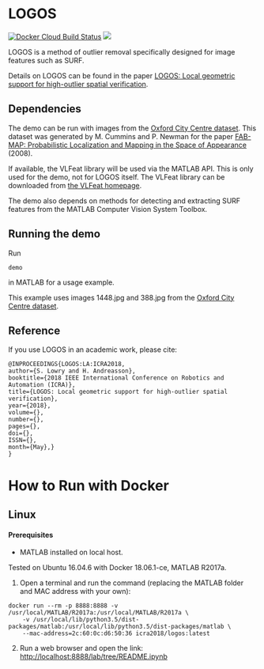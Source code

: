 # LOGOS
[![Docker Cloud Build Status](https://img.shields.io/docker/cloud/build/icra2018/logos.svg)](https://hub.docker.com/r/icra2018/logos)
<a href="#how-to-run-with-docker"><img src="https://img.shields.io/badge/Docker-instructions-brightgreen.svg"></a>

LOGOS is a method of outlier removal specifically designed for image features such as SURF. 

Details on LOGOS can be found in the paper [LOGOS: Local geometric support for high-outlier spatial verification](LOGOS.pdf).

## Dependencies

The demo can be run with images from the [Oxford City Centre dataset](http://www.robots.ox.ac.uk/~mobile/IJRR_2008_Dataset/data.html). This dataset was generated by M. Cummins and P. Newman for the paper [FAB-MAP: Probabilistic Localization and Mapping in the Space of Appearance](http://journals.sagepub.com/doi/abs/10.1177/0278364908090961) (2008).

If available, the VLFeat library will be used via the MATLAB API. This is only used for the demo, not for LOGOS itself. The VLFeat library can be downloaded from [the VLFeat homepage](http://www.vlfeat.org/).

The demo also depends on methods for detecting and extracting SURF features from the MATLAB Computer Vision System Toolbox. 

## Running the demo

Run 

```
demo
```

in MATLAB for a usage example. 

This example uses images 1448.jpg and 388.jpg from the [Oxford City Centre dataset](http://www.robots.ox.ac.uk/~mobile/IJRR_2008_Dataset/data.html). 

## Reference

If you use LOGOS in an academic work, please cite:

```
@INPROCEEDINGS{LOGOS:LA:ICRA2018, 
author={S. Lowry and H. Andreasson}, 
booktitle={2018 IEEE International Conference on Robotics and Automation (ICRA)}, 
title={LOGOS: Local geometric support for high-outlier spatial verification}, 
year={2018}, 
volume={}, 
number={}, 
pages={}, 
doi={}, 
ISSN={}, 
month={May},}
}
```

# How to Run with Docker
## Linux
#### Prerequisites
* MATLAB installed on local host.

Tested on Ubuntu 16.04.6 with Docker 18.06.1-ce, MATLAB R2017a.

1. Open a terminal and run the command (replacing the MATLAB folder and MAC address with your own):
```
docker run --rm -p 8888:8888 -v /usr/local/MATLAB/R2017a:/usr/local/MATLAB/R2017a \
    -v /usr/local/lib/python3.5/dist-packages/matlab:/usr/local/lib/python3.5/dist-packages/matlab \
    --mac-address=2c:60:0c:d6:50:36 icra2018/logos:latest
```
2. Run a web browser and open the link: [http://localhost:8888/lab/tree/README.ipynb](http://localhost:8888/lab/tree/README.ipynb)
